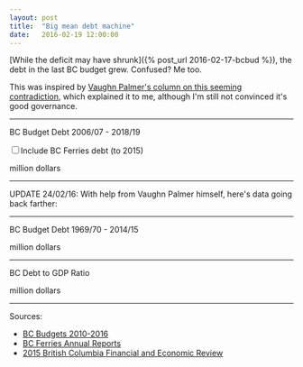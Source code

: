 ```yaml
---
layout: post
title:  "Big mean debt machine"
date:   2016-02-19 12:00:00
---
```


[While the deficit may have shrunk]({% post_url 2016-02-17-bcbud %}), the debt in the last BC budget grew. Confused? Me too.

This was inspired by [Vaughn Palmer's column on this seeming contradiction](http://www.vancouversun.com/opinion/columnists/vaughn+palmer+back+black+still/11728884/story.html), which explained it to me, although I'm still not convinced it's good governance.

* * *

<div class="debtTitle">BC Budget Debt 2006/07 - 2018/19</div>

<label class="showBCFerries"><input class="showBCF" name="bcFerries" type="checkbox">Include BC Ferries debt (to 2015)</label>

<div id="debtChart"></div>
<div id="debtTip" class="hidden">
	<p class="tipTitle"><span id="debtYear"></span></p>
	<p class="tipInfo"><span id="debtVal"></span> million dollars</p>
</div>

* * *

UPDATE 24/02/16: With help from Vaughn Palmer himself, here's data going back farther:

* * *

<div class="debtTitle">BC Budget Debt 1969/70 - 2014/15</div>

<div id="debtChart2"></div>
<div id="debtTip2" class="hidden">
	<p class="tipTitle"><span id="debtJur"></span></p>
	<p class="tipInfo"><span id="debtVal"></span> million dollars</p>
</div>

* * *

<div class="debtTitle">BC Debt to GDP Ratio</div>

<div id="debtChart2"></div>
<div id="debtTip2" class="hidden">
	<p class="tipTitle"><span id="debtJur"></span></p>
	<p class="tipInfo"><span id="debtVal"></span> million dollars</p>
</div>

* * *

Sources: 

- [BC Budgets 2010-2016](http://www.bcbudget.gov.bc.ca/default.htm)
- [BC Ferries Annual Reports](http://www.bcferries.com/investors/AR.html)
- [2015 British Columbia Financial and Economic Review](http://www.fin.gov.bc.ca/tbs/F&Ereview15.pdf)

<style>{% include 2016/02/bcdebt.css %}</style>
<script type="text/javascript" src="{{ site.baseurl }}/js/textures.min.js"></script>
<script>{% include 2016/02/bcdebt.js %}</script>
<script>{% include 2016/02/bcdebt2.js %}</script>